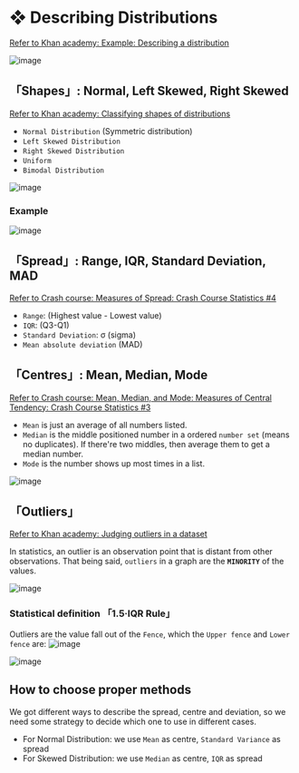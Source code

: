 #  ❖ Describing Distributions

[Refer to Khan academy: Example: Describing a distribution](https://www.khanacademy.org/math/ap-statistics/quantitative-data-ap/modal/v/example-describing-a-distribution)

![image](https://user-images.githubusercontent.com/14041622/43631980-5c977e2a-9737-11e8-8225-8f59eb204f63.png)


## 「Shapes」: Normal, Left Skewed, Right Skewed

[Refer to Khan academy: Classifying shapes of distributions](https://www.khanacademy.org/math/ap-statistics/quantitative-data-ap/modal/v/classifying-distributions)

- `Normal Distribution` (Symmetric distribution)
- `Left Skewed Distribution`
- `Right Skewed Distribution`
- `Uniform`
- `Bimodal Distribution`

![image](https://user-images.githubusercontent.com/14041622/43674941-caaff398-980d-11e8-987b-4020737961e3.png)

### Example
![image](https://user-images.githubusercontent.com/14041622/43631722-9994def4-9736-11e8-96d4-9a6284c01366.png)



## 「Spread」: Range, IQR, Standard Deviation, MAD
[Refer to Crash course: Measures of Spread: Crash Course Statistics #4](https://www.youtube.com/watch?v=R4yfNi_8Kqw)

- `Range`: (Highest value - Lowest value)
- `IQR`: (Q3-Q1)
- `Standard Deviation`: σ (sigma)
- `Mean absolute deviation` (MAD)


## 「Centres」: Mean, Median, Mode

[Refer to Crash course: Mean, Median, and Mode: Measures of Central Tendency: Crash Course Statistics #3](https://www.youtube.com/watch?v=kn83BA7cRNM)

- `Mean` is just an average of all numbers listed.
- `Median` is the middle positioned number in a ordered `number set` (means no duplicates). If there're two middles, then average them to get a median number.
- `Mode` is the number shows up most times in a list.

![image](https://user-images.githubusercontent.com/14041622/43674967-5630ee18-980e-11e8-9137-7d76b791b40b.png)


## 「Outliers」
[Refer to Khan academy: Judging outliers in a dataset](https://www.khanacademy.org/math/ap-statistics/summarizing-quantitative-data-ap/modal/v/judging-outliers-in-a-dataset)

In statistics, an outlier is an observation point that is distant from other observations.
That being said, `outliers` in a graph are the **`MINORITY`** of the values.


![image](https://user-images.githubusercontent.com/14041622/43703564-a9f5c172-998f-11e8-8406-5744985b8f5a.png)

### Statistical definition 「1.5·IQR Rule」

Outliers are the value fall out of the `Fence`, which the `Upper fence` and `Lower fence` are:
![image](https://user-images.githubusercontent.com/14041622/43705342-cbb912be-9994-11e8-972c-54b95127e22c.png)

![image](https://user-images.githubusercontent.com/14041622/43705544-62ea7650-9995-11e8-9ee0-01c0b9bbb67b.png)



## How to choose proper methods

We got different ways to describe the spread, centre and deviation, so we need some strategy to decide which one to use in different cases.

- For Normal Distribution: we use `Mean` as centre, `Standard Variance` as spread
- For Skewed Distribution: we use `Median` as centre, `IQR` as spread
